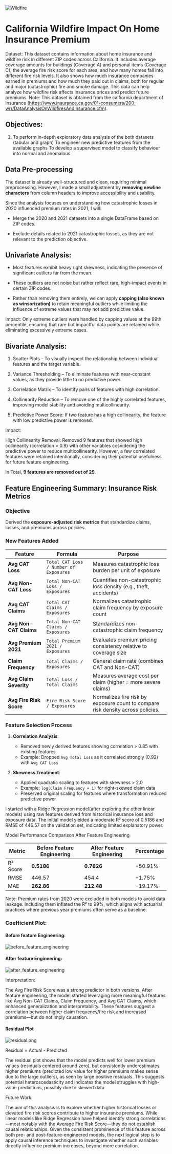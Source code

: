 
![Wildfire](https://github.com/Shireenbanu/CaliforniaWildfireAnalysis/blob/main/images/wildfire.webp)

# California Wildfire Impact On Home Insurance Premium
Dataset:
This dataset contains information about home insurance and wildfire risk in different ZIP codes across California. It includes average coverage amounts for buildings (Coverage A) and personal items (Coverage C), the average fire risk score for each area, and how many homes fall into different fire risk levels. It also shows how much insurance companies earned in premiums and how much they paid out in claims, both for regular and major (catastrophic) fire and smoke damage. This data can help analyze how wildfire risk affects insurance prices and predict future premiums.
Note: This dataset is obtained from the calfiornia department of insurance (https://www.insurance.ca.gov/01-consumers/200-wrr/DataAnalysisOnWildfiresAndInsurance.cfm).

## Objectives:
1. To perform in-depth exploratory data analysis of the both datasets (tabular and graph)
To engineer new predictive features from the available graphs
To develop a supervised model to classify behaviour into normal and anomalous

## Data Pre-processing 

The dataset is already well-structured and clean, requiring minimal preprocessing. However, I made a small adjustment by __removing newline characters__ from column headers to improve accessibility and usability.

Since the analysis focuses on understanding how catastrophic losses in 2020 influenced premium rates in 2021, I will:

* Merge the 2020 and 2021 datasets into a single DataFrame based on ZIP codes.

* Exclude details related to 2021 catastrophic losses, as they are not relevant to the prediction objective.

## Univariate Analysis:

* Most features exhibit heavy right skewness, indicating the presence of significant outliers far from the mean.

* These outliers are not noise but rather reflect rare, high-impact events in certain ZIP codes.

* Rather than removing them entirely, we can apply __capping (also known as winsorization)__ to retain meaningful outliers while limiting the influence of extreme values that may not add predictive value.

Impact:
Only extreme outliers were handled by capping values at the 99th percentile, ensuring that rare but impactful data points are retained while eliminating excessively extreme cases.

## Bivariate Analysis:

1. Scatter Plots – To visually inspect the relationship between individual features and the target variable.

2. Variance Thresholding – To eliminate features with near-constant values, as they provide little to no predictive power.

3. Correlation Matrix – To identify pairs of features with high correlation.

4. Collinearity Reduction – To remove one of the highly correlated features, improving model stability and avoiding multicollinearity.

5. Predictive Power Score: If two feature has a high collinearity, the feature with low predictive power is removed. 

Impact:


High Collinearity Removal: Removed 9 features that showed high collinearity (correlation > 0.9) with other variables cosnidering the predictive power to reduce multicollinearity. However, a few correlated features were retained intentionally, considering their potential usefulness for future feature engineering.

In Total, __9 features are removed out of 29__.

## Feature Engineering Summary: Insurance Risk Metrics

### Objective
Derived the **exposure-adjusted risk metrics** that standardize claims, losses, and premiums across policies.

### New Features Added

| Feature                | Formula                                  | Purpose                                                                 |
|------------------------|------------------------------------------|-------------------------------------------------------------------------|
| **Avg CAT Loss**       | `Total CAT Loss / Number of Exposures`   | Measures catastrophic loss burden per unit of exposure                  |
| **Avg Non-CAT Loss**   | `Total Non-CAT Loss / Exposures`         | Quantifies non-catastrophic loss density (e.g., theft, accidents)       |
| **Avg CAT Claims**     | `Total CAT Claims / Exposures`           | Normalizes catastrophic claim frequency by exposure count               |
| **Avg Non-CAT Claims** | `Total Non-CAT Claims / Exposures`       | Standardizes non-catastrophic claim frequency                          |
| **Avg Premium 2021**   | `Total Premium 2021 / Exposures`         | Evaluates premium pricing consistency relative to coverage size         |
| **Claim Frequency**    | `Total Claims / Exposures`               | General claim rate (combines CAT and Non-CAT)                          |
| **Avg Claim Severity** | `Total Loss / Total Claims`              | Measures average cost per claim (higher = more severe claims)           |
| **Avg Fire Risk Score** | `Fire Risk Score / Exposures`              | Normalizes fire risk by exposure count to compare risk density across policies.           |

### Feature Selection Process
1. **Correlation Analysis**:
   - Removed newly derived features showing correlation > 0.85 with existing features
   - Example: Dropped `Avg Total Loss` as it correlated strongly (0.92) with `Avg CAT Loss`

2. **Skewness Treatment**:
   - Applied quadratic scaling to features with skewness > 2.0
   - Example: `log(Claim Frequency + 1)` for right-skewed claim data
   - Preserved original scaling for features where transformation reduced predictive power


I started with a Ridge Regression model(after exploring the other linear models) using raw features derived from historical insurance loss and exposure data. The initial model yielded a moderate R² score of 0.5186 and RMSE of 446.57 on the validation set, indicating limited explanatory power.


Model Performance Comparison After Feature Engineering

| Metric   | Before Feature Engineering | After Feature Engineering | Percentage |
| -------- | -------------------------- | ------------------------- | ------------------------- |
| R² Score | __0.5186__                 | __0.7826__                 | +50.91% | 
| RMSE     | 446.57                     | 454.4                      | +1.75%| 
| MAE      | __262.86__                 | __212.48__                 | -19.17%| 

Note: Premium rates from 2020 were excluded in both models to avoid data leakage. Including them inflated the R² to 99%, which aligns with actuarial practices where previous year premiums often serve as a baseline.

### Coefficient Plot:

#### Before feature Engineering:

![before_feature_engineering](https://github.com/Shireenbanu/CaliforniaWildfireAnalysis/blob/main/images/before_feature_engineering.png)

#### After feature Engineering:

![after_feature_engineering](https://github.com/Shireenbanu/CaliforniaWildfireAnalysis/blob/main/images/after_feature_engineering.png)

Interpretation:

The Avg Fire Risk Score was a strong predictor in both versions. After feature engineering, the model started leveraging more meaningful features like Avg Non-CAT Claims, Claim Frequency, and Avg CAT Claims, which enhanced generalization and interpretability. These features suggest a correlation between higher claim frequency/fire risk and increased premiums—but do not imply causation.

#### Residual Plot

![residual.png](https://github.com/Shireenbanu/CaliforniaWildfireAnalysis/blob/main/images/residual.png)


Residual = Actual - Predicted

The residual plot shows that the model predicts well for lower premium values (residuals centered around zero), but consistently underestimates higher premiums (predicted low value for higher premiums makes sense due to the large outliers), as seen by large positive residuals. This suggests potential heteroscedasticity and indicates the model struggles with high-value predictions, possibly due to skewed data


Future Work:

The aim of this analysis is to explore whether higher historical losses or elevated fire risk scores contribute to higher insurance premiums. While linear models like Ridge Regression have helped identify strong correlations—most notably with the Average Fire Risk Score—they do not establish causal relationships. Given the consistent prominence of this feature across both pre- and post-feature-engineered models, the next logical step is to apply causal inference techniques to investigate whether such variables directly influence premium increases, beyond mere correlation.



